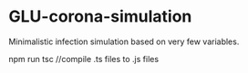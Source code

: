 # GLU-corona-simulation
Minimalistic infection simulation based on very few variables.

npm run tsc //compile .ts files to .js files
